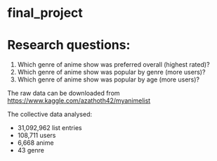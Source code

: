 # final_project

# Research questions:
1. Which genre of anime show was preferred overall (highest rated)?
2. Which genre of anime show was popular by genre (more users)?
3. Which genre of anime show was popular by age (more users)?

The raw data can be downloaded from https://www.kaggle.com/azathoth42/myanimelist

The collective data analysed:
- 31,092,962 list entries
- 108,711 users
- 6,668 anime
- 43 genre
